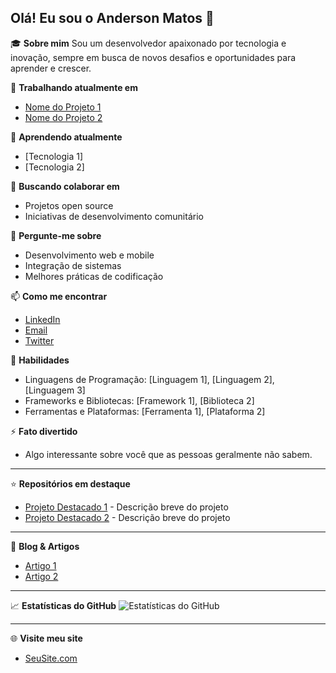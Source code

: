## Olá! Eu sou o Anderson Matos 👋

🎓 **Sobre mim**
Sou um desenvolvedor apaixonado por tecnologia e inovação, sempre em busca de novos desafios e oportunidades para aprender e crescer.

🔭 **Trabalhando atualmente em**
- [Nome do Projeto 1](link-do-repositorio)
- [Nome do Projeto 2](link-do-repositorio)

🌱 **Aprendendo atualmente**
- [Tecnologia 1]
- [Tecnologia 2]

👯 **Buscando colaborar em**
- Projetos open source
- Iniciativas de desenvolvimento comunitário

💬 **Pergunte-me sobre**
- Desenvolvimento web e mobile
- Integração de sistemas
- Melhores práticas de codificação

📫 **Como me encontrar**
- [LinkedIn](link-do-linkedin)
- [Email](mailto:seu-email@example.com)
- [Twitter](link-do-twitter)

🚀 **Habilidades**
- Linguagens de Programação: [Linguagem 1], [Linguagem 2], [Linguagem 3]
- Frameworks e Bibliotecas: [Framework 1], [Biblioteca 2]
- Ferramentas e Plataformas: [Ferramenta 1], [Plataforma 2]

⚡ **Fato divertido**
- Algo interessante sobre você que as pessoas geralmente não sabem.

---

⭐ **Repositórios em destaque**
- [Projeto Destacado 1](link-do-repositorio) - Descrição breve do projeto
- [Projeto Destacado 2](link-do-repositorio) - Descrição breve do projeto

---

📝 **Blog & Artigos**
- [Artigo 1](link-do-artigo)
- [Artigo 2](link-do-artigo)

---

📈 **Estatísticas do GitHub**
![Estatísticas do GitHub](https://github-readme-stats.vercel.app/api?username=andersonadelson&show_icons=true&theme=radical)

---

🌐 **Visite meu site**
- [SeuSite.com](link-do-site)
